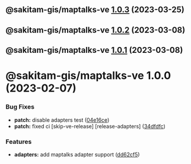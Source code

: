 ## @sakitam-gis/maptalks-ve [1.0.3](https://github.com/sakitam-gis/vis-engine/compare/@sakitam-gis/maptalks-ve@1.0.2...@sakitam-gis/maptalks-ve@1.0.3) (2023-03-25)

## @sakitam-gis/maptalks-ve [1.0.2](https://github.com/sakitam-gis/vis-engine/compare/@sakitam-gis/maptalks-ve@1.0.1...@sakitam-gis/maptalks-ve@1.0.2) (2023-03-08)

## @sakitam-gis/maptalks-ve [1.0.1](https://github.com/sakitam-gis/vis-engine/compare/@sakitam-gis/maptalks-ve@1.0.0...@sakitam-gis/maptalks-ve@1.0.1) (2023-03-08)

# @sakitam-gis/maptalks-ve 1.0.0 (2023-02-07)


### Bug Fixes

* **patch:** disable adapters test ([04e16ce](https://github.com/sakitam-gis/vis-engine/commit/04e16ced0d9d704afd71ad56887cbb23d4646871))
* **patch:** fixed ci [skip-ve-release] [release-adapters] ([34dfdfc](https://github.com/sakitam-gis/vis-engine/commit/34dfdfc2534f54eeee8c12d023221cd7292b3d48))


### Features

* **adapters:** add maptalks adapter support ([dd62cf5](https://github.com/sakitam-gis/vis-engine/commit/dd62cf5a37e10186c5543334f5a73c3e56854782))
